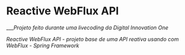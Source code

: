 # Reactive WebFlux API

____Projeto feito durante uma livecoding da Digital Innovation One_

*Reactive WebFlux API - projeto base de uma API reativa usando com WebFlux - Spring Framework*
